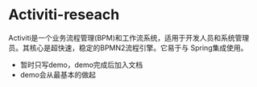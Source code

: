 # Activiti-reseach
Activiti是一个业务流程管理(BPM)和工作流系统，适用于开发人员和系统管理员。其核心是超快速，稳定的BPMN2流程引擎。它易于与 Spring集成使用。
* 暂时只写demo，demo完成后加入文档
* demo会从最基本的做起